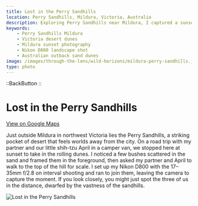 ```yaml
---
title: Lost in the Perry Sandhills
location: Perry Sandhills, Mildura, Victoria, Australia
description: Exploring Perry Sandhills near Mildura, I captured a sunset shot with my partner and our dog April—tiny figures against the sweeping desert dunes.
keywords:
    - Perry Sandhills Mildura
    - Victoria desert dunes
    - Mildura sunset photography
    - Nikon D800 landscape shot
    - Australian outback sand dunes
image: /images/through-the-lens/wild-horizons/mildura-perry-sandhills.jpg
type: photo
---
```


::BackButton
::

# Lost in the Perry Sandhills

<a href="https://www.google.com/maps/search/?api=1&query=Perry+Sandhills,+Mildura,+Victoria,+Australia" target="_blank" rel="noopener noreferrer">View on Google Maps</a>

Just outside Mildura in northwest Victoria lies the Perry Sandhills, a striking pocket of desert that feels worlds away from the city. On a road trip with my partner and our little shih-tzu April in a camper van, we stopped here at sunset to take in the rolling dunes. I noticed a few bushes scattered in the sand and framed them in the foreground, then asked my partner and April to walk to the top of the hill for scale. I set up my Nikon D800 with the 17–35mm f/2.8 on interval shooting and ran to join them, leaving the camera to capture the moment. If you look closely, you might just spot the three of us in the distance, dwarfed by the vastness of the sandhills.

![Lost in the Perry Sandhills](/images/through-the-lens/wild-horizons/mildura-perry-sandhills.jpg)

<div class="mb-8"></div>
